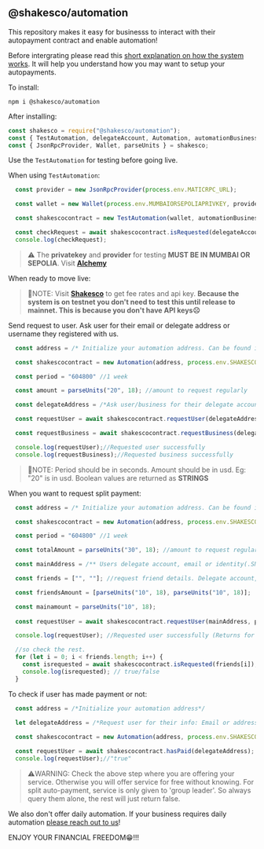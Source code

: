 ## @shakesco/automation

This repository makes it easy for businesss to interact with their 
autopayment contract and enable automation!

Before intergrating please read this [short explanation on how the system works](./system.md "explain shakespay automation"). It will help you understand how you may want to setup your autopayments.

To install:
```shell
npm i @shakesco/automation
```

After installing:
```javascript
const shakesco = require("@shakesco/automation");
const { TestAutomation, delegateAccount, Automation, automationBusiness } = shakesco;
const { JsonRpcProvider, Wallet, parseUnits } = shakesco;
```

Use the `TestAutomation` for testing before going live.

When using `TestAutomation`:
```javascript
  const provider = new JsonRpcProvider(process.env.MATICRPC_URL);

  const wallet = new Wallet(process.env.MUMBAIORSEPOLIAPRIVKEY, provider);

  const shakescocontract = new TestAutomation(wallet, automationBusiness);

  const checkRequest = await shakescocontract.isRequested(delegateAccount);
  console.log(checkRequest);
```
> ⚠️ The __privatekey__ and __provider__ for testing __MUST BE IN MUMBAI OR SEPOLIA__. Visit [__Alchemy__](https://dashboard.alchemy.com "Alchemy")

When ready to move live:
>📓NOTE: Visit [__Shakesco__](https://shakesco.netlify.app/ "Shakeco") to get fee rates and api key. __Because the system is on testnet you don't need to test this until release to mainnet. This is because you don't have API keys☹️__

Send request to user. Ask user for their email or delegate address or username they registered with us.
```javascript
  const address = /* Initialize your automation address. Can be found in your dashboard https://shakesco.netlify.app/ */

  const shakescocontract = new Automation(address, process.env.SHAKESCOAPIKEY, "Ethereum");

  const period = "604800" //1 week

  const amount = parseUnits("20", 18); //amount to request regularly 

  const delegateAddress = /*Ask user/business for their delegate account(Address or email or identity(.SNS))*/

  const requestUser = await shakescocontract.requestUser(delegateAddress, period, amount, false, [], []);//request user

  const requestBusiness = await shakescocontract.requestBusiness(delegateAddress,period,amount);//or request business

  console.log(requestUser);//Requested user successfully
  console.log(requestBusiness);//Requested business successfully
```
>📓NOTE: Period should be in seconds. Amount should be in usd. Eg: "20" is in usd. Boolean values are returned as __STRINGS__

When you want to request split payment: 
```javascript
  const address = /* Initialize your automation address. Can be found in your dashboard https://shakesco.netlify.app/ */

  const shakescocontract = new Automation(address, process.env.SHAKESCOAPIKEY);

  const period = "604800" //1 week

  const totalAmount = parseUnits("30", 18); //amount to request regularly 

  const mainAddress = /** Users delegate account, email or identity(.SNS)*/

  const friends = ["", ""]; //request friend details. Delegate account, email or identity(.SNS)

  const friendsAmount = [parseUnits("10", 18), parseUnits("10", 18)];

  const mainamount = parseUnits("10", 18);
  
  const requestUser = await shakescocontract.requestUser(mainAddress, period, mainamount, true, friends, friendsAmount);//request user

  console.log(requestUser); //Requested user successfully (Returns for main only)

  //so check the rest.
  for (let i = 0; i < friends.length; i++) {
    const isrequested = await shakescocontract.isRequested(friends[i]);
    console.log(isrequested); // true/false
  }
```

To check if user has made payment or not:
```javascript
  const address = /*Initialize your automation address*/
  
  let delegateAddress = /*Request user for their info: Email or address or identity(.SNS)*/ 

  const shakescocontract = new Automation(address, process.env.SHAKESCOAPIKEY);

  const requestUser = await shakescocontract.hasPaid(delegateAddress);
  console.log(requestUser);//"true"
```
>⚠️WARNING: Check the above step where you are offering your service. Otherwise you will
> offer service for free without knowing. For split auto-payment, service is only given to 'group leader'. So always query them alone, the rest will just return false.

We also don't offer daily automation. If your business requires daily automation [please reach out to us](https://shakesco.netlify.app/contact "Shakeco")!

ENJOY YOUR FINANCIAL FREEDOM😁!!!